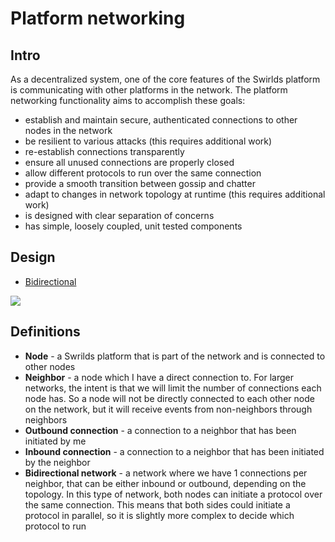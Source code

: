 # Platform networking

## Intro

As a decentralized system, one of the core features of the Swirlds platform is communicating with other platforms in the
network. The platform networking functionality aims to accomplish these goals:
- establish and maintain secure, authenticated connections to other nodes in the network
- be resilient to various attacks (this requires additional work)
- re-establish connections transparently
- ensure all unused connections are properly closed
- allow different protocols to run over the same connection
- provide a smooth transition between gossip and chatter
- adapt to changes in network topology at runtime (this requires additional work)
- is designed with clear separation of concerns
- has simple, loosely coupled, unit tested components

## Design

- [Bidirectional](bidirectional.md)

![](network.png)

## Definitions

- **Node** - a Swrilds platform that is part of the network and is connected to other nodes
- **Neighbor** - a node which I have a direct connection to. For larger networks, the intent is that we will limit the
  number of connections each node has. So a node will not be directly connected to each other node on the network, but it
  will receive events from non-neighbors through neighbors
- **Outbound connection** - a connection to a neighbor that has been initiated by me
- **Inbound connection** - a connection to a neighbor that has been initiated by the neighbor
- **Bidirectional network** - a network where we have 1 connections per neighbor, that can be either inbound or
  outbound, depending on the topology. In this type of network, both nodes can initiate a protocol over the same
  connection. This means that both sides could initiate a protocol in parallel, so it is slightly more complex to decide
  which protocol to run
